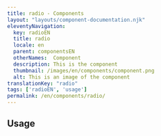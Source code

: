 ```yaml
---
title: radio - Components
layout: "layouts/component-documentation.njk"
eleventyNavigation:
  key: radioEN
  title: radio
  locale: en
  parent: componentsEN
  otherNames:  Component
  description: This is the component
  thumbnail: /images/en/components/component.png
  alt: This is an image of the component
translationKey: "radio"
tags: ['radioEN', 'usage']
permalink: /en/components/radio/
---
```


## Usage